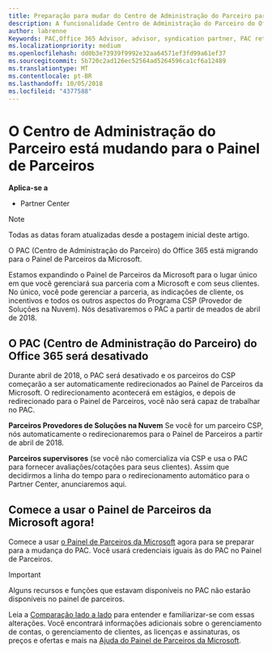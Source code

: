 ```yaml
---
title: Preparação para mudar do Centro de Administração do Parceiro para o Partner Center | Partner Center
description: A funcionalidade Centro de Administração do Parceiro do Office 365 está mudando para o Partner Center.
author: labrenne
Keywords: PAC,Office 365 Advisor, advisor, syndication partner, PAC retire, PAC retiring
ms.localizationpriority: medium
ms.openlocfilehash: dd0b3e73939f9992e32aa64571ef3fd99a61ef37
ms.sourcegitcommit: 5b720c2ad126ec52564ad5264596ca1cf6a12489
ms.translationtype: MT
ms.contentlocale: pt-BR
ms.lasthandoff: 10/05/2018
ms.locfileid: "4377588"
---
```

# <a name="partner-admin-center-is-moving-to-the-partner-dashboard"></a>O Centro de Administração do Parceiro está mudando para o Painel de Parceiros

**Aplica-se a**

-  Partner Center

> [!NOTE]  
>  Todas as datas foram atualizadas desde a postagem inicial deste artigo.

O PAC (Centro de Administração do Parceiro) do Office 365 está migrando para o Painel de Parceiros da Microsoft.

Estamos expandindo o Painel de Parceiros da Microsoft para o lugar único em que você gerenciará sua parceria com a Microsoft e com seus clientes. No único, você pode gerenciar a parceria, as indicações de cliente, os incentivos e todos os outros aspectos do Programa CSP (Provedor de Soluções na Nuvem). Nós desativaremos o PAC a partir de meados de abril de 2018.

## <a name="the-office-365-partner-admin-center-pac-will-be-retired"></a>O PAC (Centro de Administração do Parceiro) do Office 365 será desativado

Durante abril de 2018, o PAC será desativado e os parceiros do CSP começarão a ser automaticamente redirecionados ao Painel de Parceiros da Microsoft. O redirecionamento acontecerá em estágios, e depois de redirecionado para o Painel de Parceiros, você não será capaz de trabalhar no PAC. 

**Parceiros Provedores de Soluções na Nuvem** Se você for um parceiro CSP, nós automaticamente o redirecionaremos para o Painel de Parceiros a partir de abril de 2018. 

**Parceiros supervisores** (se você não comercializa via CSP e usa o PAC para fornecer avaliações/cotações para seus clientes). Assim que decidirmos a linha do tempo para o redirecionamento automático para o Partner Center, anunciaremos aqui. 


## <a name="start-using-the-microsoft-partner-dashboard-now"></a>Comece a usar o Painel de Parceiros da Microsoft agora!

Comece a usar [o Painel de Parceiros da Microsoft](https://partnercenter.microsoft.com/) agora para se preparar para a mudança do PAC.  Você usará credenciais iguais às do PAC no Painel de Parceiros. 

> [!IMPORTANT]  
> Alguns recursos e funções que estavam disponíveis no PAC não estarão disponíveis no painel de parceiros.

 Leia a [Comparação lado a lado](moving-from-pac-to-pc.md) para entender e familiarizar-se com essas alterações.  Você encontrará informações adicionais sobre o gerenciamento de contas, o gerenciamento de clientes, as licenças e assinaturas, os preços e ofertas e mais na [Ajuda do Painel de Parceiros da Microsoft](https://partnercenter.microsoft.com/partner/help).

 